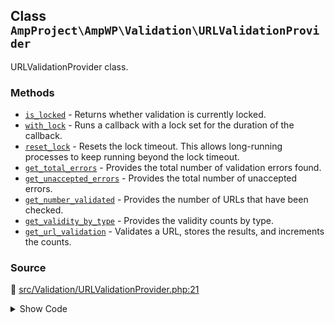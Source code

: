 ## Class `AmpProject\AmpWP\Validation\URLValidationProvider`

URLValidationProvider class.

### Methods

* [`is_locked`](../method/Validation/URLValidationProvider/is_locked.md) - Returns whether validation is currently locked.
* [`with_lock`](../method/Validation/URLValidationProvider/with_lock.md) - Runs a callback with a lock set for the duration of the callback.
* [`reset_lock`](../method/Validation/URLValidationProvider/reset_lock.md) - Resets the lock timeout. This allows long-running processes to keep running beyond the lock timeout.
* [`get_total_errors`](../method/Validation/URLValidationProvider/get_total_errors.md) - Provides the total number of validation errors found.
* [`get_unaccepted_errors`](../method/Validation/URLValidationProvider/get_unaccepted_errors.md) - Provides the total number of unaccepted errors.
* [`get_number_validated`](../method/Validation/URLValidationProvider/get_number_validated.md) - Provides the number of URLs that have been checked.
* [`get_validity_by_type`](../method/Validation/URLValidationProvider/get_validity_by_type.md) - Provides the validity counts by type.
* [`get_url_validation`](../method/Validation/URLValidationProvider/get_url_validation.md) - Validates a URL, stores the results, and increments the counts.
### Source

:link: [src/Validation/URLValidationProvider.php:21](/src/Validation/URLValidationProvider.php#L21-L243)

<details>
<summary>Show Code</summary>

```php
final class URLValidationProvider {

	/**
	 * Key for the transient signaling validation is locked.
	 *
	 * @var string
	 */
	const LOCK_KEY = 'amp_validation_locked';

	/**
	 * The length of time to keep the lock in place if a process fails to unlock.
	 *
	 * @var int
	 */
	const LOCK_TIMEOUT = 5 * MINUTE_IN_SECONDS;

	/**
	 * The total number of validation errors, regardless of whether they were accepted.
	 *
	 * @var int
	 */
	private $total_errors = 0;

	/**
	 * The total number of unaccepted validation errors.
	 *
	 * If an error has been accepted in the /wp-admin validation UI,
	 * it won't count toward this.
	 *
	 * @var int
	 */
	private $unaccepted_errors = 0;

	/**
	 * The number of URLs crawled, regardless of whether they have validation errors.
	 *
	 * @var int
	 */
	private $number_validated = 0;

	/**
	 * The validation counts by type, like template or post type.
	 *
	 * @var array[] {
	 *     Validity by type.
	 *
	 *     @type array $type {
	 *         @type int $valid The number of valid URLs for this type.
	 *         @type int $total The total number of URLs for this type, valid or invalid.
	 *     }
	 * }
	 */
	private $validity_by_type = [];

	/**
	 * Locks validation.
	 */
	private function lock() {
		update_option( self::LOCK_KEY, time(), false );
	}

	/**
	 * Unlocks validation.
	 */
	private function unlock() {
		delete_option( self::LOCK_KEY );
	}

	/**
	 * Returns whether validation is currently locked.
	 *
	 * @return boolean
	 */
	public function is_locked() {
		$lock_time = (int) get_option( self::LOCK_KEY, 0 );

		// It's locked if the difference between the lock time and the current time is less than the lockout time.
		return time() - $lock_time < self::LOCK_TIMEOUT;
	}

	/**
	 * Runs a callback with a lock set for the duration of the callback.
	 *
	 * @param callable $callback Callback to run with the lock set.
	 * @return mixed  WP_Error if a lock is in place. Otherwise, the result of the callback or void if it doesn't return anything.
	 */
	public function with_lock( $callback ) {
		if ( $this->is_locked() ) {
			return new WP_Error(
				'amp_url_validation_locked',
				__( 'URL validation cannot start right now because another process is already validating URLs. Try again in a few minutes.', 'amp' )
			);
		}

		$this->lock();
		$result = $callback();
		$this->unlock();

		return $result;
	}

	/**
	 * Resets the lock timeout. This allows long-running processes to keep running beyond the lock timeout.
	 */
	public function reset_lock() {
		$this->lock();
	}

	/**
	 * Provides the total number of validation errors found.
	 *
	 * @return int
	 */
	public function get_total_errors() {
		return $this->total_errors;
	}

	/**
	 * Provides the total number of unaccepted errors.
	 *
	 * @return int
	 */
	public function get_unaccepted_errors() {
		return $this->unaccepted_errors;
	}

	/**
	 * Provides the number of URLs that have been checked.
	 *
	 * @return int
	 */
	public function get_number_validated() {
		return $this->number_validated;
	}

	/**
	 * Provides the validity counts by type.
	 *
	 * @return array[]
	 */
	public function get_validity_by_type() {
		return $this->validity_by_type;
	}

	/**
	 * Validates a URL, stores the results, and increments the counts.
	 *
	 * @param string $url  The URL to validate.
	 * @param string $type The type of template, post, or taxonomy.
	 * @param bool   $force_revalidate Whether to force revalidation regardless of whether the current results are stale.
	 * @return array|WP_Error Associative array containing validity result and whether the URL was revalidated, or a WP_Error on failure.
	 */
	public function get_url_validation( $url, $type, $force_revalidate = false ) {
		$validity    = null;
		$revalidated = true;

		if ( ! $force_revalidate ) {
			$url_post = AMP_Validated_URL_Post_Type::get_invalid_url_post( $url );

			if ( $url_post && empty( AMP_Validated_URL_Post_Type::get_post_staleness( $url_post ) ) ) {
				$validity    = AMP_Validated_URL_Post_Type::get_invalid_url_validation_errors( $url_post );
				$revalidated = false;
			}
		}

		if ( is_null( $validity ) ) {
			$validity = AMP_Validation_Manager::validate_url_and_store( $url );
		}

		if ( is_wp_error( $validity ) ) {
			return $validity;
		}

		if ( $validity && isset( $validity['results'] ) ) {
			$this->update_state_from_validity( $validity, $type );
		}

		return compact( 'validity', 'revalidated' );
	}

	/**
	 * Increments crawl counts from a validation result.
	 *
	 * @param array  $validity Validity results.
	 * @param string $type The URL type.
	 */
	private function update_state_from_validity( $validity, $type ) {
		$validation_errors      = wp_list_pluck( $validity['results'], 'error' );
		$unaccepted_error_count = count(
			array_filter(
				$validation_errors,
				static function( $error ) {
					$validation_status = AMP_Validation_Error_Taxonomy::get_validation_error_sanitization( $error );
					return (
						AMP_Validation_Error_Taxonomy::VALIDATION_ERROR_ACK_ACCEPTED_STATUS !== $validation_status['term_status']
						&&
						AMP_Validation_Error_Taxonomy::VALIDATION_ERROR_NEW_ACCEPTED_STATUS !== $validation_status['term_status']
					);
				}
			)
		);

		if ( count( $validation_errors ) > 0 ) {
			$this->total_errors++;
		}
		if ( $unaccepted_error_count > 0 ) {
			$this->unaccepted_errors++;
		}

		$this->number_validated++;

		if ( ! isset( $this->validity_by_type[ $type ] ) ) {
			$this->validity_by_type[ $type ] = [
				'valid' => 0,
				'total' => 0,
			];
		}
		$this->validity_by_type[ $type ]['total']++;
		if ( 0 === $unaccepted_error_count ) {
			$this->validity_by_type[ $type ]['valid']++;
		}
	}
}
```

</details>
